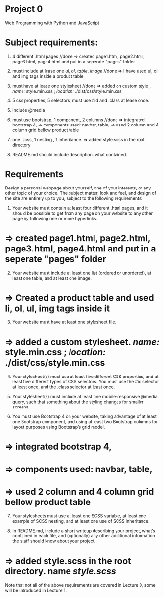 # Project 0

Web Programming with Python and JavaScript

# Subject requirements:

1. 4 different .html pages //done
   => created page1.html, page2.html, page3.html, page4.html and put in a seperate "pages" folder

2. must include at lease one _ul_, _ol_, _table_, _image_ //done
   => I have used ul, ol and img tags inside a product table
3. must have at lease one stylesheet //done
   => added on custom style , _name:_ style.min.css ; _location:_ ./dist/css/style.min.css
4. 5 css properties, 5 selectors, must use #id and .class at lease once.
5. include @media
6. must use bootstrap, 1 component, 2 columns //done
   => integrated bootstrap 4,
   => components used: navbar, table,
   => used 2 column and 4 column grid bellow product table
7. one .scss, 1 nesting , 1 inheritance.
   => added style.scss in the root directory
8. README.md should include description. what contained.

# Requirements

Design a personal webpage about yourself, one of your interests, or any other topic of your choice. The subject matter, look and feel, and design of the site are entirely up to you, subject to the following requirements:

1.  Your website must contain at least four different .html pages, and it should be possible to get from any page on your website to any other page by following one or more hyperlinks.

# => created page1.html, page2.html, page3.html, page4.html and put in a seperate "pages" folder

2.  Your website must include at least one list (ordered or unordered), at least one table, and at least one image.

# => Created a product table and used li, ol, ul, img tags inside it

3.  Your website must have at least one stylesheet file.

# => added a custom stylesheet. _name:_ style.min.css ; _location:_ ./dist/css/style.min.css

4.  Your stylesheet(s) must use at least five different CSS properties, and at least five different types of CSS selectors. You must use the #id selector at least once, and the .class selector at least once.

5.  Your stylesheet(s) must include at least one mobile-responsive @media query, such that something about the styling changes for smaller screens.

6.  You must use Bootstrap 4 on your website, taking advantage of at least one Bootstrap component, and using at least two Bootstrap columns for layout purposes using Bootstrap’s grid model.

# => integrated bootstrap 4,

# => components used: navbar, table,

# => used 2 column and 4 column grid bellow product table

7.  Your stylesheets must use at least one SCSS variable, at least one example of SCSS nesting, and at least one use of SCSS inheritance.

8.  In README.md, include a short writeup describing your project, what’s contained in each file, and (optionally) any other additional information the staff should know about your project.

# => added style.scss in the root directory. name _style.scss_

Note that not all of the above requirements are covered in Lecture 0, some will be introduced in Lecture 1.
